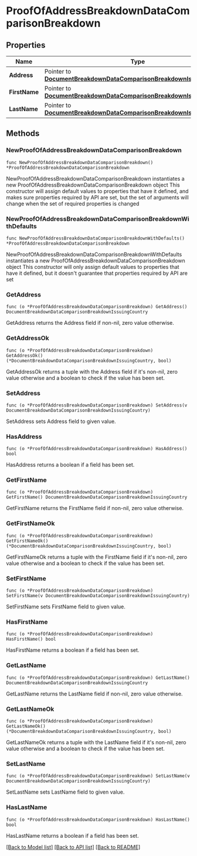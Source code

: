# ProofOfAddressBreakdownDataComparisonBreakdown

## Properties

Name | Type | Description | Notes
------------ | ------------- | ------------- | -------------
**Address** | Pointer to [**DocumentBreakdownDataComparisonBreakdownIssuingCountry**](DocumentBreakdownDataComparisonBreakdownIssuingCountry.md) |  | [optional] 
**FirstName** | Pointer to [**DocumentBreakdownDataComparisonBreakdownIssuingCountry**](DocumentBreakdownDataComparisonBreakdownIssuingCountry.md) |  | [optional] 
**LastName** | Pointer to [**DocumentBreakdownDataComparisonBreakdownIssuingCountry**](DocumentBreakdownDataComparisonBreakdownIssuingCountry.md) |  | [optional] 

## Methods

### NewProofOfAddressBreakdownDataComparisonBreakdown

`func NewProofOfAddressBreakdownDataComparisonBreakdown() *ProofOfAddressBreakdownDataComparisonBreakdown`

NewProofOfAddressBreakdownDataComparisonBreakdown instantiates a new ProofOfAddressBreakdownDataComparisonBreakdown object
This constructor will assign default values to properties that have it defined,
and makes sure properties required by API are set, but the set of arguments
will change when the set of required properties is changed

### NewProofOfAddressBreakdownDataComparisonBreakdownWithDefaults

`func NewProofOfAddressBreakdownDataComparisonBreakdownWithDefaults() *ProofOfAddressBreakdownDataComparisonBreakdown`

NewProofOfAddressBreakdownDataComparisonBreakdownWithDefaults instantiates a new ProofOfAddressBreakdownDataComparisonBreakdown object
This constructor will only assign default values to properties that have it defined,
but it doesn't guarantee that properties required by API are set

### GetAddress

`func (o *ProofOfAddressBreakdownDataComparisonBreakdown) GetAddress() DocumentBreakdownDataComparisonBreakdownIssuingCountry`

GetAddress returns the Address field if non-nil, zero value otherwise.

### GetAddressOk

`func (o *ProofOfAddressBreakdownDataComparisonBreakdown) GetAddressOk() (*DocumentBreakdownDataComparisonBreakdownIssuingCountry, bool)`

GetAddressOk returns a tuple with the Address field if it's non-nil, zero value otherwise
and a boolean to check if the value has been set.

### SetAddress

`func (o *ProofOfAddressBreakdownDataComparisonBreakdown) SetAddress(v DocumentBreakdownDataComparisonBreakdownIssuingCountry)`

SetAddress sets Address field to given value.

### HasAddress

`func (o *ProofOfAddressBreakdownDataComparisonBreakdown) HasAddress() bool`

HasAddress returns a boolean if a field has been set.

### GetFirstName

`func (o *ProofOfAddressBreakdownDataComparisonBreakdown) GetFirstName() DocumentBreakdownDataComparisonBreakdownIssuingCountry`

GetFirstName returns the FirstName field if non-nil, zero value otherwise.

### GetFirstNameOk

`func (o *ProofOfAddressBreakdownDataComparisonBreakdown) GetFirstNameOk() (*DocumentBreakdownDataComparisonBreakdownIssuingCountry, bool)`

GetFirstNameOk returns a tuple with the FirstName field if it's non-nil, zero value otherwise
and a boolean to check if the value has been set.

### SetFirstName

`func (o *ProofOfAddressBreakdownDataComparisonBreakdown) SetFirstName(v DocumentBreakdownDataComparisonBreakdownIssuingCountry)`

SetFirstName sets FirstName field to given value.

### HasFirstName

`func (o *ProofOfAddressBreakdownDataComparisonBreakdown) HasFirstName() bool`

HasFirstName returns a boolean if a field has been set.

### GetLastName

`func (o *ProofOfAddressBreakdownDataComparisonBreakdown) GetLastName() DocumentBreakdownDataComparisonBreakdownIssuingCountry`

GetLastName returns the LastName field if non-nil, zero value otherwise.

### GetLastNameOk

`func (o *ProofOfAddressBreakdownDataComparisonBreakdown) GetLastNameOk() (*DocumentBreakdownDataComparisonBreakdownIssuingCountry, bool)`

GetLastNameOk returns a tuple with the LastName field if it's non-nil, zero value otherwise
and a boolean to check if the value has been set.

### SetLastName

`func (o *ProofOfAddressBreakdownDataComparisonBreakdown) SetLastName(v DocumentBreakdownDataComparisonBreakdownIssuingCountry)`

SetLastName sets LastName field to given value.

### HasLastName

`func (o *ProofOfAddressBreakdownDataComparisonBreakdown) HasLastName() bool`

HasLastName returns a boolean if a field has been set.


[[Back to Model list]](../README.md#documentation-for-models) [[Back to API list]](../README.md#documentation-for-api-endpoints) [[Back to README]](../README.md)


